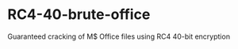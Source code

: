 RC4-40-brute-office
===================

 Guaranteed cracking of M$ Office files using RC4 40-bit encryption